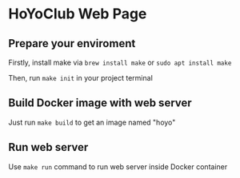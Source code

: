 # HoYoClub Web Page


## Prepare your enviroment 
Firstly, install make via `brew install make` or `sudo apt install make` 

Then, run `make init` in your project terminal

## Build Docker image with web server
Just run `make build` to get an image named "hoyo"

## Run web server
Use `make run` command to run web server inside Docker container
